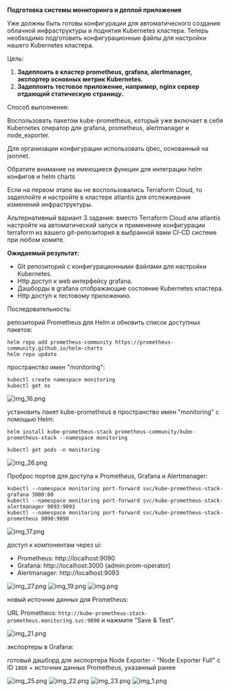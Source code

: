 
**Подготовка cистемы мониторинга и деплой приложения**

Уже должны быть готовы конфигурации для автоматического создания облачной инфраструктуры
и поднятия Kubernetes кластера.
Теперь необходимо подготовить конфигурационные файлы для настройки нашего Kubernetes кластера.

Цель:

1. **Задеплоить в кластер prometheus, grafana, alertmanager, экспортер основных метрик Kubernetes.**
2. **Задеплоить тестовое приложение, например, nginx сервер отдающий статическую страницу.**

Способ выполнения:

Воспользовать пакетом kube-prometheus, 
который уже включает в себя Kubernetes оператор для grafana, prometheus, alertmanager и node_exporter. 

Для организации конфигурации использовать qbec, основанный на jsonnet. 

Обратите внимание на имеющиеся функции для интеграции helm конфигов и helm charts

Если на первом этапе вы не воспользовались Terraform Cloud, то задеплойте и 
настройте в кластере atlantis для отслеживания изменений инфраструктуры. 

Альтернативный вариант 3 задания: вместо Terraform Cloud или atlantis настройте на автоматический запуск и 
применение конфигурации terraform из вашего git-репозитория в выбранной вами CI-CD системе при любом комите.

**Ожидаемый результат:**

* Git репозиторий с конфигурационными файлами для настройки Kubernetes.
* Http доступ к web интерфейсу grafana.
* Дашборды в grafana отображающие состояние Kubernetes кластера.
* Http доступ к тестовому приложению.



Последовательность:

репозиторий Prometheus для Helm и обновить список доступных пакетов:

```
helm repo add prometheus-community https://prometheus-community.github.io/helm-charts
helm repo update
```
пространство имен "monitoring":

```
kubectl create namespace monitoring
kubectl get ns 
```
![img_16.png](pics/img_16.png)

установить пакет kube-prometheus в пространство имен "monitoring" с помощью Helm:

```
helm install kube-prometheus-stack prometheus-community/kube-prometheus-stack --namespace monitoring

```

```
kubectl get pods -n monitoring
```
![img_26.png](pics/img_26.png)

Проброс портов для доступа к Prometheus, Grafana и Alertmanager:

```
kubectl --namespace monitoring port-forward svc/kube-prometheus-stack-grafana 3000:80
kubectl --namespace monitoring port-forward svc/kube-prometheus-stack-alertmanager 9093:9093
kubectl --namespace monitoring port-forward svc/kube-prometheus-stack-prometheus 9090:9090

```
![img_17.png](pics/img_17.png)

доступ к компонентам через ui:

- Prometheus: http://localhost:9090
- Grafana: http://localhost:3000 (admin:prom-operator)
- Alertmanager: http://localhost:9093

![img_27.png](pics/img_27.png)
![img_19.png](pics/img_19.png)
![img.png](pics/img.png)


новый источник данных для Prometheus:

URL Prometheus: `http://kube-prometheus-stack-prometheus.monitoring.svc:9090` и нажмите "Save & Test".

![img_21.png](pics/img_21.png)

экспортеры в Grafana:

готовый дашборд для экспортера Node Exporter - "Node Exporter Full" с ID `1860` + источник данных Prometheus, указанный ранее

![img_25.png](pics/img_25.png)
![img_22.png](pics/img_22.png)
![img_23.png](pics/img_23.png)
![img_1.png](pics/img_1.png)


